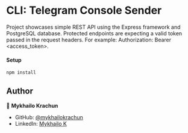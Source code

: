 # CLI: Telegram Console Sender

Project showcases simple REST API using the Express framework and PostgreSQL database. Protected endpoints are expecting a valid token passed in the request headers. For example: Authorization: Bearer <access_token>.

#### Setup

```bash
npm install
```

## Author

👤 **Mykhailo Krachun**

- GitHub: [@mykhailokrachun](https://github.com/mykhailokrachun)
- LinkedIn: [Mykhailo K](https://www.linkedin.com/in/mykhailo-krachun-98516025a/)
